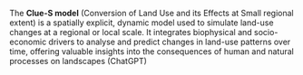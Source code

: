 The **Clue-S model** (Conversion of Land Use and its Effects at Small regional extent) is a spatially explicit, dynamic model used to simulate land-use changes at a regional or local scale. It integrates biophysical and socio-economic drivers to analyse and predict changes in land-use patterns over time, offering valuable insights into the consequences of human and natural processes on landscapes (ChatGPT)